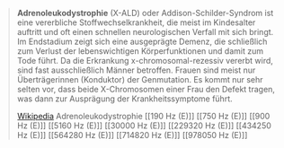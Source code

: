 > **Adrenoleukodystrophie** (X-ALD) oder Addison-Schilder-Syndrom ist eine vererbliche Stoffwechselkrankheit, die meist im Kindesalter auftritt und oft einen schnellen neurologischen Verfall mit sich bringt. Im Endstadium zeigt sich eine ausgeprägte Demenz, die schließlich zum Verlust der lebenswichtigen Körperfunktionen und damit zum Tode führt. Da die Erkrankung x-chromosomal-rezessiv vererbt wird, sind fast ausschließlich Männer betroffen. Frauen sind meist nur Überträgerinnen (Konduktor) der Genmutation. Es kommt nur sehr selten vor, dass beide X-Chromosomen einer Frau den Defekt tragen, was dann zur Ausprägung der Krankheitssymptome führt.
>
> [Wikipedia](https://de.wikipedia.org/wiki/Adrenoleukodystrophie)
Adrenoleukodystrophie
[[190 Hz (E)]]
[[750 Hz (E)]]
[[900 Hz (E)]]
[[5160 Hz (E)]]
[[30000 Hz (E)]]
[[229320 Hz (E)]]
[[434250 Hz (E)]]
[[564280 Hz (E)]]
[[714820 Hz (E)]]
[[978050 Hz (E)]]